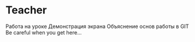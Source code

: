 # Teacher
Работа на уроке
Демонстрация экрана
Объяснение основ работы в GIT
Be careful when you get here...
